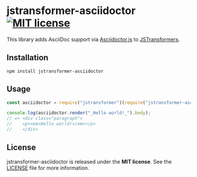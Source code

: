 # jstransformer-asciidoctor [![MIT license](https://img.shields.io/badge/license-MIT-blue.svg)](LICENSE)

This library adds AsciiDoc support via [Asciidoctor.js](https://github.com/asciidoctor/asciidoctor.js) to [JSTransformers](https://github.com/jstransformers).

## Installation

    npm install jstransformer-asciidoctor

## Usage

```js
const asciidoctor = require("jstransformer")(require("jstransformer-asciidoctor"));

console.log(asciidoctor.render("_Hello world!_").body);
// => <div class="paragraph">
//    <p><em>Hello world!</em></p>
//    </div>
```

## License

jstransformer-asciidoctor is released under the **MIT license**. See the
[LICENSE](LICENSE) file for more information.
